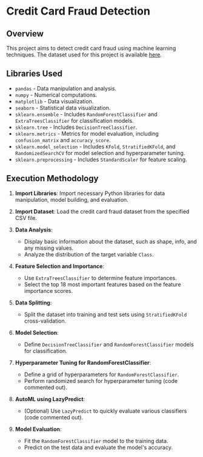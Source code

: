 # Credit Card Fraud Detection

## Overview

This project aims to detect credit card fraud using machine learning techniques. The dataset used for this project is available [here](https://colab.research.google.com/drive/1Y2zfI-6J3rBhDhq8_s3rzF8W_-SKCdcG).

## Libraries Used

- `pandas` - Data manipulation and analysis.
- `numpy` - Numerical computations.
- `matplotlib` - Data visualization.
- `seaborn` - Statistical data visualization.
- `sklearn.ensemble` - Includes `RandomForestClassifier` and `ExtraTreesClassifier` for classification models.
- `sklearn.tree` - Includes `DecisionTreeClassifier`.
- `sklearn.metrics` - Metrics for model evaluation, including `confusion_matrix` and `accuracy_score`.
- `sklearn.model_selection` - Includes `KFold`, `StratifiedKFold`, and `RandomizedSearchCV` for model selection and hyperparameter tuning.
- `sklearn.preprocessing` - Includes `StandardScaler` for feature scaling.

## Execution Methodology

1. **Import Libraries**: Import necessary Python libraries for data manipulation, model building, and evaluation.

2. **Import Dataset**: Load the credit card fraud dataset from the specified CSV file.

3. **Data Analysis**:
   - Display basic information about the dataset, such as shape, info, and any missing values.
   - Analyze the distribution of the target variable `Class`.

4. **Feature Selection and Importance**:
   - Use `ExtraTreesClassifier` to determine feature importances.
   - Select the top 18 most important features based on the feature importance scores.

5. **Data Splitting**:
   - Split the dataset into training and test sets using `StratifiedKFold` cross-validation.

6. **Model Selection**:
   - Define `DecisionTreeClassifier` and `RandomForestClassifier` models for classification.

7. **Hyperparameter Tuning for RandomForestClassifier**:
   - Define a grid of hyperparameters for `RandomForestClassifier`.
   - Perform randomized search for hyperparameter tuning (code commented out).

8. **AutoML using LazyPredict**:
   - (Optional) Use `LazyPredict` to quickly evaluate various classifiers (code commented out).

9. **Model Evaluation**:
   - Fit the `RandomForestClassifier` model to the training data.
   - Predict on the test data and evaluate the model's accuracy.





